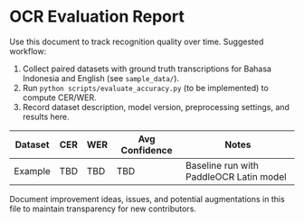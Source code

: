 # OCR Evaluation Report

Use this document to track recognition quality over time. Suggested workflow:

1. Collect paired datasets with ground truth transcriptions for Bahasa Indonesia and English (see `sample_data/`).
2. Run `python scripts/evaluate_accuracy.py` (to be implemented) to compute CER/WER.
3. Record dataset description, model version, preprocessing settings, and results here.

| Dataset | CER | WER | Avg Confidence | Notes |
| ------- | --- | --- | -------------- | ----- |
| Example | TBD | TBD | TBD | Baseline run with PaddleOCR Latin model |

Document improvement ideas, issues, and potential augmentations in this file to maintain transparency for new contributors.
